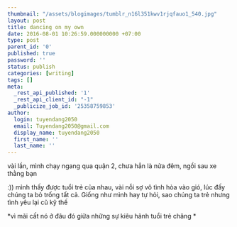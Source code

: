 ```yaml
---
thumbnail: "/assets/blogimages/tumblr_n16l351kwv1rjqfauo1_540.jpg"
layout: post
title: dancing on my own
date: 2016-08-01 10:26:59.000000000 +07:00
type: post
parent_id: '0'
published: true
password: ''
status: publish
categories: [writing]
tags: []
meta:
  _rest_api_published: '1'
  _rest_api_client_id: "-1"
  _publicize_job_id: '25358759853'
author:
  login: tuyendang2050
  email: Tuyendang2050@gmail.com
  display_name: tuyendang2050
  first_name: ''
  last_name: ''
---
```

vài lần, mình chạy ngang qua quận 2, chưa hẳn là nửa đêm, ngồi sau xe thằng bạn


:)) mình thấy được tuổi trẻ của nhau, vài nỗi sợ vô tình hòa vào gió, lúc đấy chúng ta bỏ trống tất cả. Giống như mình hay tự hỏi, sao chúng ta trẻ nhưng tình yêu lại cũ kỹ thế








*vì mãi cất nó ở đâu đó giữa những sự kiêu hãnh tuổi trẻ chăng *
